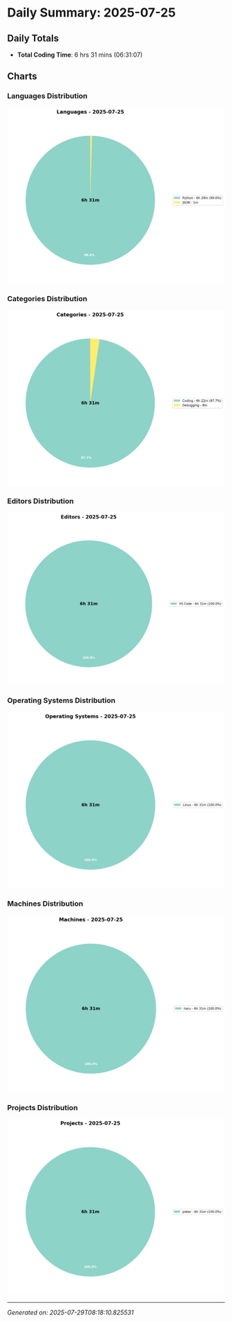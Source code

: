 # Daily Summary: 2025-07-25

## Daily Totals
- **Total Coding Time**: 6 hrs 31 mins (06:31:07)

## Charts

### Languages Distribution
![Languages](/charts/languages_-_2025-07-25.png)

### Categories Distribution
![Categories](/charts/categories_-_2025-07-25.png)

### Editors Distribution
![Editors](/charts/editors_-_2025-07-25.png)

### Operating Systems Distribution
![Operating Systems](/charts/operating_systems_-_2025-07-25.png)

### Machines Distribution
![Machines](/charts/machines_-_2025-07-25.png)

### Projects Distribution
![Projects](/charts/projects_-_2025-07-25.png)

---
*Generated on: 2025-07-29T08:18:10.825531*
